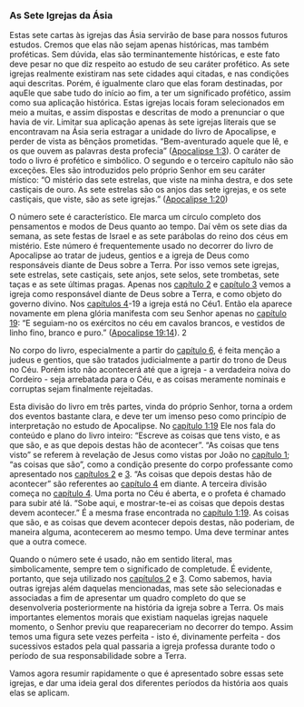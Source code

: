 ### As Sete Igrejas da Ásia 

Estas sete cartas às igrejas das Ásia servirão de base para nossos futuros estudos. Cremos que elas não sejam apenas históricas, mas também proféticas. Sem dúvida, elas são terminantemente históricas, e este fato deve pesar no que diz respeito ao estudo de seu caráter profético. As sete igrejas realmente existiram nas sete cidades aqui citadas, e nas condições aqui descritas. Porém, é igualmente claro que elas foram destinadas, por aquEle que sabe tudo do início ao fim, a ter um significado profético, assim como sua aplicação histórica. Estas igrejas locais foram selecionados em meio a muitas, e assim dispostas e descritas de modo a prenunciar o que havia de vir. Limitar sua aplicação apenas às sete igrejas literais que se encontravam na Ásia seria estragar a unidade do livro de Apocalipse, e perder de vista as bênçãos prometidas. “Bem-aventurado aquele que lê, e os que ouvem as palavras desta profecia” ([Apocalipse 1:3](http://bibliaonline.com.br/acf/ap/1/3)). O caráter de todo o livro é profético e simbólico. O segundo e o terceiro capítulo não são exceções. Eles são introduzidos pelo próprio Senhor em seu caráter místico: “O mistério das sete estrelas, que viste na minha destra, e dos sete castiçais de ouro. As sete estrelas são os anjos das sete igrejas, e os sete castiçais, que viste, são as sete igrejas.” ([Apocalipse 1:20](http://bibliaonline.com.br/acf/ap/1/20))

O número sete é característico. Ele marca um círculo completo dos pensamentos e modos de Deus quanto ao tempo. Daí vêm os sete dias da semana, as sete festas de Israel e as sete parábolas do reino dos céus em mistério. Este número é frequentemente usado no decorrer do livro de Apocalipse ao tratar de judeus, gentios e a igreja de Deus como responsáveis diante de Deus sobre a Terra. Por isso vemos sete igrejas, sete estrelas, sete castiçais, sete anjos, sete selos, sete trombetas, sete taças e as sete últimas pragas. Apenas nos [capítulo 2](http://bibliaonline.com.br/acf/ap/2) e [capítulo 3](http://bibliaonline.com.br/acf/ap/3) vemos a igreja como responsável diante de Deus sobre a Terra, e como objeto do governo divino. Nos [capítulos 4](http://bibliaonline.com.br/acf/ap/4)-19 a igreja está no Céu1\. Então ela aparece novamente em plena glória manifesta com seu Senhor apenas no [capítulo 19](http://bibliaonline.com.br/acf/ap/19): “E seguiam-no os exércitos no céu em cavalos brancos, e vestidos de linho fino, branco e puro.” ([Apocalipse 19:14](http://bibliaonline.com.br/acf/ap/19/14)). 2

No corpo do livro, especialmente a partir do [capítulo 6](http://bibliaonline.com.br/acf/ap/6), é feita menção a judeus e gentios, que são tratados judicialmente a partir do trono de Deus no Céu. Porém isto não acontecerá até que a igreja - a verdadeira noiva do Cordeiro - seja arrebatada para o Céu, e as coisas meramente nominais e corruptas sejam finalmente rejeitadas.

Esta divisão do livro em três partes, vinda do próprio Senhor, torna a ordem dos eventos bastante clara, e deve ter um imenso peso como princípio de interpretação no estudo de Apocalipse. No [capítulo 1:19](http://bibliaonline.com.br/acf/ap/1/19) Ele nos fala do conteúdo e plano do livro inteiro: “Escreve as coisas que tens visto, e as que são, e as que depois destas hão de acontecer”. “As coisas que tens visto” se referem à revelação de Jesus como vistas por João no [capítulo 1](http://bibliaonline.com.br/acf/ap/1); “as coisas que são”, como a condição presente do corpo professante como apresentado nos [capítulos 2](http://bibliaonline.com.br/acf/ap/2) e [3](http://bibliaonline.com.br/acf/ap/3). “As coisas que depois destas hão de acontecer” são referentes ao [capítulo 4](http://bibliaonline.com.br/acf/ap/4) em diante. A terceira divisão começa no [capítulo 4](http://bibliaonline.com.br/acf/ap/4). Uma porta no Céu é aberta, e o profeta é chamado para subir até lá. “Sobe aqui, e mostrar-te-ei as coisas que depois destas devem acontecer.” É a mesma frase encontrada no [capítulo 1:19](http://bibliaonline.com.br/acf/ap/1/19). As coisas que são, e as coisas que devem acontecer depois destas, não poderiam, de maneira alguma, acontecerem ao mesmo tempo. Uma deve terminar antes que a outra comece.

Quando o número sete é usado, não em sentido literal, mas simbolicamente, sempre tem o significado de completude. É evidente, portanto, que seja utilizado nos [capítulos 2](http://bibliaonline.com.br/acf/ap/2) e [3](http://bibliaonline.com.br/acf/ap/3). Como sabemos, havia outras igrejas além daquelas mencionadas, mas sete são selecionadas e associadas a fim de apresentar um quadro completo do que se desenvolveria posteriormente na história da igreja sobre a Terra. Os mais importantes elementos morais que existiam naquelas igrejas naquele momento, o Senhor previu que reapareceriam no decorrer do tempo. Assim temos uma figura sete vezes perfeita - isto é, divinamente perfeita - dos sucessivos estados pela qual passaria a igreja professa durante todo o período de sua responsabilidade sobre a Terra.

Vamos agora resumir rapidamente o que é apresentado sobre essas sete igrejas, e dar uma ideia geral dos diferentes períodos da história aos quais elas se aplicam.